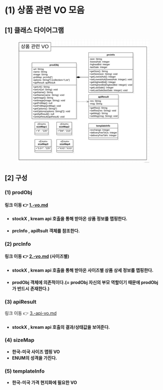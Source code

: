 # (1) 상품 관련 VO 모음

## \[1] 클래스 다이어그램&#x20;

<figure><img src="../../../../.gitbook/assets/image.png" alt=""><figcaption></figcaption></figure>

## \[2] 구성

### (1) prodObj

#### 링크 이동 👉 [1.-vo.md](1.-vo.md "mention")

* #### **stockX , kream api 호출을 통해 받아온 상품 정보를 맵핑한다.**
* **prcInfo , apiRsult 객체를 참조한다.**

### (2) prcInfo

#### 링크 이동 👉 [2.-vo.md](2.-vo.md "mention") (사이즈별)

* #### **stockX , kream api 호출을 통해 받아온 사이즈별** 상품 상세 정보**를 맵핑한다.**
* **prodObj 객체에 의존적이다.(= prodObj 자신의 부모 역할이기 때문에 prodObj가 반드시 존재한다.)**

### (3) apiResult

링크 이동 👉 [3.-api-vo.md](3.-api-vo.md "mention")

* #### **stockX , kream api 호출의 결과/상태값을 보여준다.**

### (4) sizeMap

* **한국-미국 사이즈 맵핑 VO**
* **ENUM의 성격을 가진다.**

### (5) templateInfo

* **한국-미국 가격 현지화에 필요한 VO**

